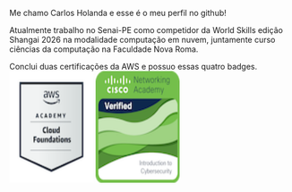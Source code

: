 <p allign="center">
Me chamo Carlos Holanda e esse é o meu perfil no github!

Atualmente trabalho no Senai-PE como competidor da World Skills edição Shangai 2026 na modalidade computação em nuvem, 
juntamente curso ciências da computação na Faculdade Nova Roma.


Conclui duas certificações da AWS e possuo essas quatro badges.
<br>
<img src="aws-academy-graduate-aws-academy-cloud-foundations.png" width="150" height="200" alt="aws certificate"> <img src="introduction-to-cybersecurity.png" width="150" height="200" alt="aws certificate"> 
</br>

</p>
